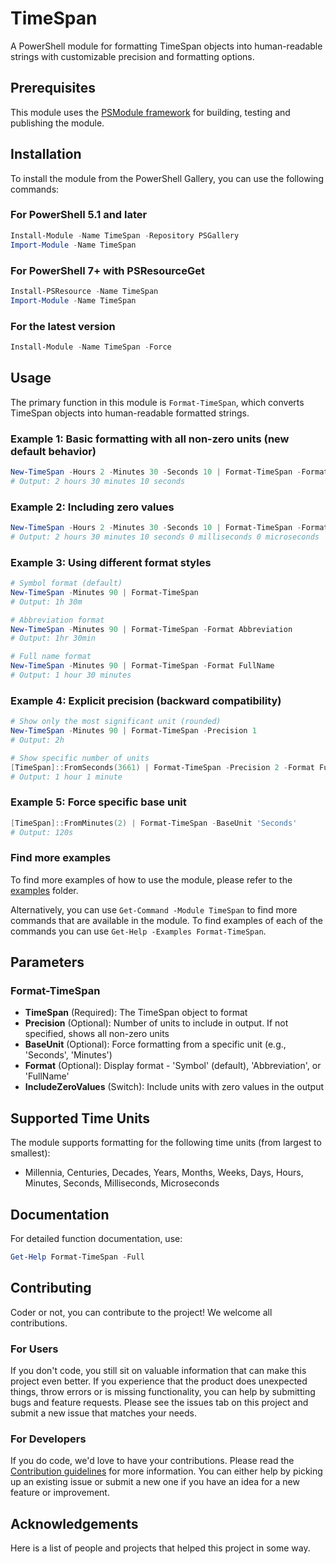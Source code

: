 # TimeSpan

A PowerShell module for formatting TimeSpan objects into human-readable strings with customizable precision and formatting options.

## Prerequisites

This module uses the [PSModule framework](https://github.com/PSModule) for building, testing and publishing the module.

## Installation

To install the module from the PowerShell Gallery, you can use the following commands:

### For PowerShell 5.1 and later
```powershell
Install-Module -Name TimeSpan -Repository PSGallery
Import-Module -Name TimeSpan
```

### For PowerShell 7+ with PSResourceGet
```powershell
Install-PSResource -Name TimeSpan
Import-Module -Name TimeSpan
```

### For the latest version
```powershell
Install-Module -Name TimeSpan -Force
```

## Usage

The primary function in this module is `Format-TimeSpan`, which converts TimeSpan objects into human-readable formatted strings.

### Example 1: Basic formatting with all non-zero units (new default behavior)

```powershell
New-TimeSpan -Hours 2 -Minutes 30 -Seconds 10 | Format-TimeSpan -Format FullName
# Output: 2 hours 30 minutes 10 seconds
```

### Example 2: Including zero values

```powershell
New-TimeSpan -Hours 2 -Minutes 30 -Seconds 10 | Format-TimeSpan -Format FullName -IncludeZeroValues
# Output: 2 hours 30 minutes 10 seconds 0 milliseconds 0 microseconds
```

### Example 3: Using different format styles

```powershell
# Symbol format (default)
New-TimeSpan -Minutes 90 | Format-TimeSpan
# Output: 1h 30m

# Abbreviation format
New-TimeSpan -Minutes 90 | Format-TimeSpan -Format Abbreviation
# Output: 1hr 30min

# Full name format
New-TimeSpan -Minutes 90 | Format-TimeSpan -Format FullName
# Output: 1 hour 30 minutes
```

### Example 4: Explicit precision (backward compatibility)

```powershell
# Show only the most significant unit (rounded)
New-TimeSpan -Minutes 90 | Format-TimeSpan -Precision 1
# Output: 2h

# Show specific number of units
[TimeSpan]::FromSeconds(3661) | Format-TimeSpan -Precision 2 -Format FullName
# Output: 1 hour 1 minute
```

### Example 5: Force specific base unit

```powershell
[TimeSpan]::FromMinutes(2) | Format-TimeSpan -BaseUnit 'Seconds'
# Output: 120s
```

### Find more examples

To find more examples of how to use the module, please refer to the [examples](examples) folder.

Alternatively, you can use `Get-Command -Module TimeSpan` to find more commands that are available in the module.
To find examples of each of the commands you can use `Get-Help -Examples Format-TimeSpan`.

## Parameters

### Format-TimeSpan

- **TimeSpan** (Required): The TimeSpan object to format
- **Precision** (Optional): Number of units to include in output. If not specified, shows all non-zero units
- **BaseUnit** (Optional): Force formatting from a specific unit (e.g., 'Seconds', 'Minutes')
- **Format** (Optional): Display format - 'Symbol' (default), 'Abbreviation', or 'FullName'
- **IncludeZeroValues** (Switch): Include units with zero values in the output

## Supported Time Units

The module supports formatting for the following time units (from largest to smallest):
- Millennia, Centuries, Decades, Years, Months, Weeks, Days, Hours, Minutes, Seconds, Milliseconds, Microseconds

## Documentation

For detailed function documentation, use:
```powershell
Get-Help Format-TimeSpan -Full
```

## Contributing

Coder or not, you can contribute to the project! We welcome all contributions.

### For Users

If you don't code, you still sit on valuable information that can make this project even better. If you experience that the
product does unexpected things, throw errors or is missing functionality, you can help by submitting bugs and feature requests.
Please see the issues tab on this project and submit a new issue that matches your needs.

### For Developers

If you do code, we'd love to have your contributions. Please read the [Contribution guidelines](CONTRIBUTING.md) for more information.
You can either help by picking up an existing issue or submit a new one if you have an idea for a new feature or improvement.

## Acknowledgements

Here is a list of people and projects that helped this project in some way.
